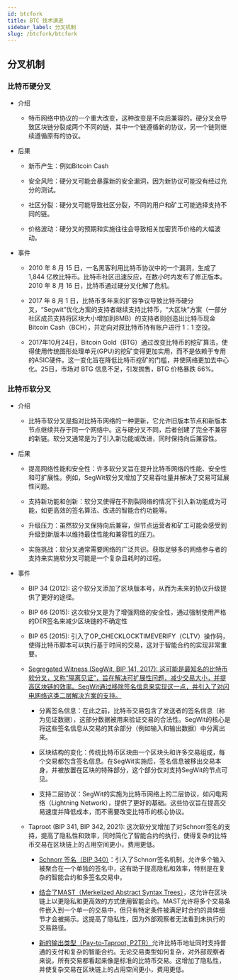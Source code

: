 ```yaml
---
id: btcfork
title: BTC 技术演进
sidebar_label: 分叉机制
slug: /btcfork/btcfork
---
```


## 分叉机制

### 比特币硬分叉

- 介绍

	- 特币网络中协议的一个重大改变，这种改变是不向后兼容的。硬分叉会导致区块链分裂成两个不同的链，其中一个链遵循新的协议，另一个链则继续遵循原有的协议。

- 后果

	- 新币产生：例如Bitcoin Cash 

	- 安全风险：硬分叉可能会暴露新的安全漏洞，因为新协议可能没有经过充分的测试。

	- 社区分裂：硬分叉可能导致社区分裂，不同的用户和矿工可能选择支持不同的链。

	- 价格波动：硬分叉的预期和实施往往会导致相关加密货币价格的大幅波动。

- 事件

	- 2010 年 8 月 15 日，一名黑客利用比特币协议中的一个漏洞，生成了 1,844 亿枚比特币。比特币社区迅速反应，在数小时内发布了修正版本。2010 年 8 月 16 日，比特币通过硬分叉化解了危机。

	- 2017 年 8 月 1 日，比特币多年来的扩容争议导致比特币硬分叉，“Segwit”优化方案的支持者继续支持比特币，“大区块”方案（一部分社区成员支持将区块大小增加到8MB）的支持者则创造出比特币现金Bitcoin Cash（BCH），并定向对原比特币持有账户进行 1：1 空投。

	- 2017年10月24日，Bitcoin Gold（BTG）通过改变比特币的挖矿算法，使得使用传统图形处理单元(GPU)的挖矿变得更加实用，而不是依赖于专用的ASIC硬件。这一变化旨在降低比特币挖矿的门槛，并使网络更加去中心化。25日，市场对 BTG 信息不足，引发抛售，BTG 价格暴跌 66%。

### 比特币软分叉

- 介绍

	- 比特币软分叉是指对比特币网络的一种更新，它允许旧版本节点和新版本节点继续共存于同一个网络中。这与硬分叉不同，后者创建了完全不兼容的新链。软分叉通常是为了引入新功能或改进，同时保持向后兼容性。

- 后果

	- 提高网络性能和安全性：许多软分叉旨在提升比特币网络的性能、安全性和可扩展性。例如，SegWit软分叉增加了交易吞吐量并解决了交易可延展性问题。

	- 支持新功能和创新：软分叉使得在不割裂网络的情况下引入新功能成为可能，如更高效的签名算法、改进的智能合约功能等。

	- 升级压力：虽然软分叉保持向后兼容，但节点运营者和矿工可能会感受到升级到新版本以维持最佳性能和兼容性的压力。

	- 实施挑战：软分叉通常需要网络的广泛共识。获取足够多的网络参与者的支持来实施软分叉可能是一个复杂且耗时的过程。

- 事件

	- BIP 34 (2012): 这个软分叉添加了区块版本号，从而为未来的协议升级提供了更好的途径。

	- BIP 66 (2015): 这次软分叉是为了增强网络的安全性，通过强制使用严格的DER签名来减少区块链的不确定性

	- BIP 65 (2015): 引入了OP_CHECKLOCKTIMEVERIFY（CLTV）操作码，使得比特币脚本可以执行基于时间的交易，这对于智能合约的实现非常重要。

	- [Segregated Witness (SegWit, BIP 141, 2017): 这可能是最知名的比特币软分叉，又称“隔离见证”，旨在解决可扩展性问题，减少交易大小，并提高区块链的效率。SegWit通过移除签名信息来实现这一点，并引入了对闪电网络这类二层解决方案的支持。](https://www.btcstudy.org/2022/10/07/segregated-witness-benefits/)

		- 分离签名信息：在此之前，比特币交易包含了发送者的签名信息（称为见证数据），这部分数据被用来验证交易的合法性。SegWit的核心是将这些签名信息从交易的其余部分（例如输入和输出数据）中分离出来。

		- 区块结构的变化：传统比特币区块由一个区块头和许多交易组成，每个交易都包含签名信息。在SegWit实施后，签名信息被移出交易本身，并被放置在区块的特殊部分，这个部分仅对支持SegWit的节点可见。

		- 支持二层协议：SegWit的实施为比特币网络上的二层协议，如闪电网络（Lightning Network），提供了更好的基础。这些协议旨在提高交易速度并降低成本，而不需要改变比特币的核心协议。

	- Taproot (BIP 341, BIP 342, 2021): 这次软分叉增加了对Schnorr签名的支持，提高了隐私性和效率，同时简化了智能合约的执行，使得复杂的比特币交易在区块链上的占用空间更小，费用更低。

		- [Schnorr 签名（BIP 340）](https://www.btcstudy.org/2021/11/20/introduction-to-schnorr-signatures-by-suredbits/)：引入了Schnorr签名机制，允许多个输入被聚合在一个单独的签名中，这有助于提高隐私和效率，特别是在复杂的智能合约和多签名交易中。

		- [结合了MAST（Merkelized Abstract Syntax Trees）](https://www.btcstudy.org/2021/09/07/what-is-a-bitcoin-merklized-abstract-syntax-tree-mast/)，这允许在区块链上以更隐私和更高效的方式使用智能合约。MAST允许将多个交易条件嵌入到一个单一的交易中，但只有特定条件被满足时合约的具体细节才会被揭示。这提高了隐私性，因为外部观察者无法看到未执行的交易路径。

		- [新的输出类型（Pay-to-Taproot, P2TR）](https://thebitcoinmanual.com/articles/pay-to-taproot-p2tr/)允许比特币地址同时支持普通的支付和复杂的智能合约。无论交易类型如何复杂，对外部观察者来说，所有交易都看起来像是标准的比特币交易。这增加了隐私性，并使复杂交易在区块链上的占用空间更小，费用更低。

